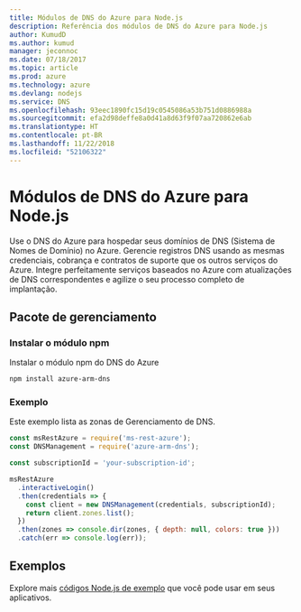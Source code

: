 ```yaml
---
title: Módulos de DNS do Azure para Node.js
description: Referência dos módulos de DNS do Azure para Node.js
author: KumudD
ms.author: kumud
manager: jeconnoc
ms.date: 07/18/2017
ms.topic: article
ms.prod: azure
ms.technology: azure
ms.devlang: nodejs
ms.service: DNS
ms.openlocfilehash: 93eec1890fc15d19c0545086a53b751d0886988a
ms.sourcegitcommit: efa2d98deffe8a0d41a8d63f9f07aa720862e6ab
ms.translationtype: HT
ms.contentlocale: pt-BR
ms.lasthandoff: 11/22/2018
ms.locfileid: "52106322"
---
```

# <a name="azure-dns-modules-for-nodejs"></a>Módulos de DNS do Azure para Node.js

Use o DNS do Azure para hospedar seus domínios de DNS (Sistema de Nomes de Domínio) no Azure. Gerencie registros DNS usando as mesmas credenciais, cobrança e contratos de suporte que os outros serviços do Azure. Integre perfeitamente serviços baseados no Azure com atualizações de DNS correspondentes e agilize o seu processo completo de implantação.

## <a name="management-package"></a>Pacote de gerenciamento

### <a name="install-the-npm-module"></a>Instalar o módulo npm

Instalar o módulo npm do DNS do Azure

```bash
npm install azure-arm-dns
```

### <a name="example"></a>Exemplo

Este exemplo lista as zonas de Gerenciamento de DNS.

```javascript
const msRestAzure = require('ms-rest-azure');
const DNSManagement = require('azure-arm-dns');

const subscriptionId = 'your-subscription-id';

msRestAzure
  .interactiveLogin()
  .then(credentials => {
    const client = new DNSManagement(credentials, subscriptionId);
    return client.zones.list();
  })
  .then(zones => console.dir(zones, { depth: null, colors: true }))
  .catch(err => console.log(err));
```

## <a name="samples"></a>Exemplos

Explore mais [códigos Node.js de exemplo](https://azure.microsoft.com/resources/samples/?platform=nodejs) que você pode usar em seus aplicativos.
